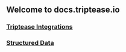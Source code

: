 ## Welcome to docs.triptease.io

### [Triptease Integrations](Integrations.md)

### [Structured Data](StructuredData.md)
